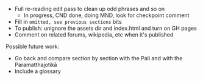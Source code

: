 * Full re-reading edit pass to clean up odd phrases and so on
  * In progress, CND done, doing MND, look for checkpoint comment
* Fill in `omitted, see previous sections` bits
* To publish: unignore the assets dir and index.html and turn on GH pages
* Comment on related forums, wikipedia, etc when it's published

Possible future work:
* Go back and compare section by section with the Pali and with the Paramatthajotikā
* Include a glossary
